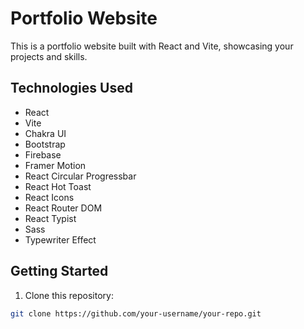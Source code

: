 # Portfolio Website

This is a portfolio website built with React and Vite, showcasing your projects and skills.

## Technologies Used

- React
- Vite
- Chakra UI
- Bootstrap
- Firebase
- Framer Motion
- React Circular Progressbar
- React Hot Toast
- React Icons
- React Router DOM
- React Typist
- Sass
- Typewriter Effect

## Getting Started

1. Clone this repository:

```bash
git clone https://github.com/your-username/your-repo.git



